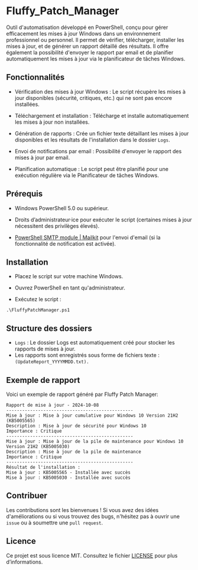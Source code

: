 # Fluffy_Patch_Manager

Outil d'automatisation développé en PowerShell, conçu pour gérer efficacement les mises à jour Windows dans un environnement professionnel ou personnel. Il permet de vérifier, télécharger, installer les mises à jour, et de générer un rapport détaillé des résultats. Il offre également la possibilité d'envoyer le rapport par email et de planifier automatiquement les mises à jour via le planificateur de tâches Windows.


## Fonctionnalités

- Vérification des mises à jour Windows : Le script récupère les mises à jour disponibles (sécurité, critiques, etc.) qui ne sont pas encore installées.

- Téléchargement et installation : Télécharge et installe automatiquement les mises à jour non installées.

- Génération de rapports : Crée un fichier texte détaillant les mises à jour disponibles et les résultats de l'installation dans le dossier `Logs`.

- Envoi de notifications par email : Possibilité d'envoyer le rapport des mises à jour par email.

- Planification automatique : Le script peut être planifié pour une exécution régulière via le Planificateur de tâches Windows.

## Prérequis

- Windows PowerShell 5.0 ou supérieur.

- Droits d’administrateur·ice pour exécuter le script (certaines mises à jour nécessitent des privilèges élevés).

- [PowerShell SMTP module | Mailkit](https://learn.microsoft.com/en-us/powershell/module/microsoft.powershell.utility/send-mailmessage?view=powershell-7.4&viewFallbackFrom=powershell-7.1) pour l'envoi d'email (si la fonctionnalité de notification est activée).

## Installation

- Placez le script sur votre machine Windows.
- Ouvrez PowerShell en tant qu'administrateur.

- Exécutez le script :
```
.\FluffyPatchManager.ps1
```

## Structure des dossiers
- `Logs` : Le dossier Logs est automatiquement créé pour stocker les rapports de mises à jour.
- Les rapports sont enregistrés sous forme de fichiers texte : `(UpdateReport_YYYYMMDD.txt).`

## Exemple de rapport
Voici un exemple de rapport généré par Fluffy Patch Manager:

```
Rapport de mise à jour - 2024-10-08
------------------------------------------------
Mise à jour : Mise à jour cumulative pour Windows 10 Version 21H2 (KB5005565)
Description : Mise à jour de sécurité pour Windows 10
Importance : Critique
------------------------------------------------
Mise à jour : Mise à jour de la pile de maintenance pour Windows 10 Version 21H2 (KB5005030)
Description : Mise à jour de la pile de maintenance
Importance : Critique
------------------------------------------------
Résultat de l'installation :
Mise à jour : KB5005565 - Installée avec succès
Mise à jour : KB5005030 - Installée avec succès
```

## Contribuer
Les contributions sont les bienvenues ! Si vous avez des idées d'améliorations ou si vous trouvez des bugs, n'hésitez pas à ouvrir une `issue` ou à soumettre une `pull request`.

## Licence
Ce projet est sous licence MIT. Consultez le fichier [LICENSE](https://github.com/PotiteBulle/Fluffy_Patch_Manager/blob/main/LICENSE) pour plus d’informations.